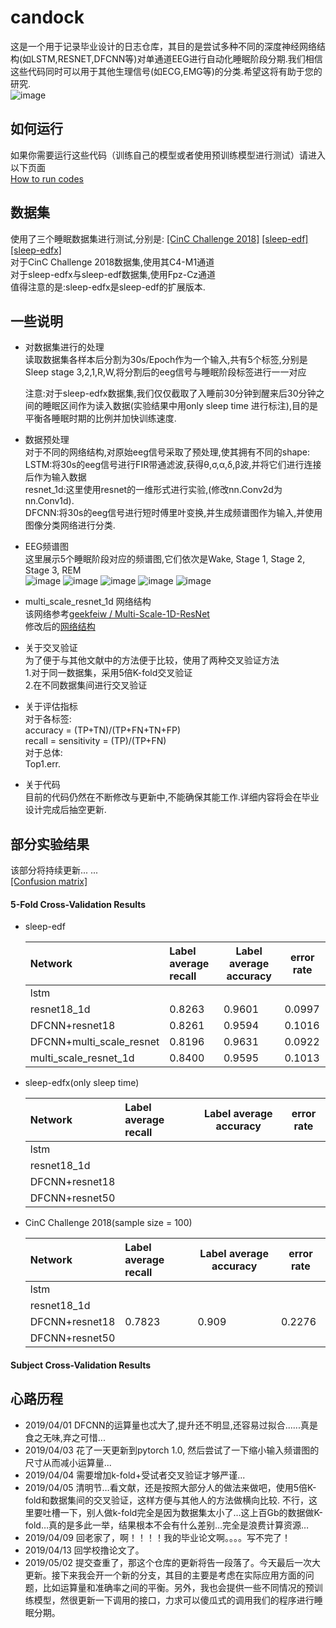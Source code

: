 # candock
这是一个用于记录毕业设计的日志仓库，其目的是尝试多种不同的深度神经网络结构(如LSTM,RESNET,DFCNN等)对单通道EEG进行自动化睡眠阶段分期.我们相信这些代码同时可以用于其他生理信号(如ECG,EMG等)的分类.希望这将有助于您的研究.<br>
![image](https://github.com/HypoX64/candock/blob/master/image/compare.png)
## 如何运行
如果你需要运行这些代码（训练自己的模型或者使用预训练模型进行测试）请进入以下页面<br>
[How to run codes](https://github.com/HypoX64/candock/blob/master/how_to_run.md)<br>
## 数据集
使用了三个睡眠数据集进行测试,分别是:   [[CinC Challenge 2018]](https://physionet.org/physiobank/database/challenge/2018/#files)    [[sleep-edf]](https://www.physionet.org/physiobank/database/sleep-edf/)   [[sleep-edfx]](https://www.physionet.org/physiobank/database/sleep-edfx/) <br>
对于CinC Challenge 2018数据集,使用其C4-M1通道<br>对于sleep-edfx与sleep-edf数据集,使用Fpz-Cz通道<br>
值得注意的是:sleep-edfx是sleep-edf的扩展版本.<br>

## 一些说明
* 对数据集进行的处理<br>
  读取数据集各样本后分割为30s/Epoch作为一个输入,共有5个标签,分别是Sleep stage 3,2,1,R,W,将分割后的eeg信号与睡眠阶段标签进行一一对应<br>

  注意:对于sleep-edfx数据集,我们仅仅截取了入睡前30分钟到醒来后30分钟之间的睡眠区间作为读入数据(实验结果中用only sleep time 进行标注),目的是平衡各睡眠时期的比例并加快训练速度.

* 数据预处理<br>
  对于不同的网络结构,对原始eeg信号采取了预处理,使其拥有不同的shape:<br>
  LSTM:将30s的eeg信号进行FIR带通滤波,获得θ,σ,α,δ,β波,并将它们进行连接后作为输入数据<br>
  resnet_1d:这里使用resnet的一维形式进行实验,(修改nn.Conv2d为nn.Conv1d).<br>
  DFCNN:将30s的eeg信号进行短时傅里叶变换,并生成频谱图作为输入,并使用图像分类网络进行分类.<br>

* EEG频谱图<br>
  这里展示5个睡眠阶段对应的频谱图,它们依次是Wake, Stage 1, Stage 2, Stage 3, REM<br>
  ![image](https://github.com/HypoX64/candock/blob/master/image/spectrum_Wake.png)
  ![image](https://github.com/HypoX64/candock/blob/master/image/spectrum_Stage1.png)
  ![image](https://github.com/HypoX64/candock/blob/master/image/spectrum_Stage2.png)
  ![image](https://github.com/HypoX64/candock/blob/master/image/spectrum_Stage3.png)
  ![image](https://github.com/HypoX64/candock/blob/master/image/spectrum_REM.png)<br>

* multi_scale_resnet_1d 网络结构<br>
  该网络参考[geekfeiw / Multi-Scale-1D-ResNet](https://github.com/geekfeiw/Multi-Scale-1D-ResNet)<br>
  修改后的[网络结构](https://github.com/HypoX64/candock/blob/master/image/multi_scale_resnet_1d_network.png)<br>

* 关于交叉验证<br>
  为了便于与其他文献中的方法便于比较，使用了两种交叉验证方法<br>
  1.对于同一数据集，采用5倍K-fold交叉验证<br>
  2.在不同数据集间进行交叉验证<br>

* 关于评估指标<br>
  对于各标签:<br>
  accuracy = (TP+TN)/(TP+FN+TN+FP)<br>
  recall = sensitivity = (TP)/(TP+FN)<br>
  对于总体:<br>
  Top1.err.<br>

* 关于代码<br>
  目前的代码仍然在不断修改与更新中,不能确保其能工作.详细内容将会在毕业设计完成后抽空更新.<br>
## 部分实验结果
该部分将持续更新... ...<br>
[[Confusion matrix]](https://github.com/HypoX64/candock/blob/master/confusion_mat)<br>

####  5-Fold Cross-Validation Results
* sleep-edf<br>

  | Network                  | Label average recall | Label average accuracy | error rate |
  | :----------------------- | :------------------- | ---------------------- | ---------- |
  | lstm                     |                      |                        |            |
  | resnet18_1d              | 0.8263               | 0.9601                 | 0.0997     |
  | DFCNN+resnet18           | 0.8261               | 0.9594                 | 0.1016     |
  | DFCNN+multi_scale_resnet | 0.8196               | 0.9631                 | 0.0922     |
  | multi_scale_resnet_1d    | 0.8400               | 0.9595                 | 0.1013     |

* sleep-edfx(only sleep time)<br>

  | Network        | Label average recall | Label average accuracy | error rate |
  | :------------- | :------------------- | ---------------------- | ---------- |
  | lstm           |                      |                        |            |
  | resnet18_1d    |                      |                        |            |
  | DFCNN+resnet18 |                      |                        |            |
  | DFCNN+resnet50 |                      |                        |            |

* CinC Challenge 2018(sample size = 100)<br>

  | Network        | Label average recall | Label average accuracy | error rate |
  | :------------- | :------------------- | ---------------------- | ---------- |
  | lstm           |                      |                        |            |
  | resnet18_1d    |                      |                        |            |
  | DFCNN+resnet18 | 0.7823               | 0.909                  | 0.2276     |
  | DFCNN+resnet50 |                      |                        |            |

#### Subject Cross-Validation Results

## 心路历程
* 2019/04/01 DFCNN的运算量也忒大了,提升还不明显,还容易过拟合......真是食之无味,弃之可惜...
* 2019/04/03 花了一天更新到pytorch 1.0, 然后尝试了一下缩小输入频谱图的尺寸从而减小运算量... 
* 2019/04/04 需要增加k-fold+受试者交叉验证才够严谨...
* 2019/04/05 清明节…看文献，还是按照大部分人的做法来做吧，使用5倍K-fold和数据集间的交叉验证，这样方便与其他人的方法做横向比较. 不行，这里要吐槽一下，别人做k-fold完全是因为数据集太小了…这上百Gb的数据做K-fold…真的是多此一举，结果根本不会有什么差别…完全是浪费计算资源…
* 2019/04/09 回老家了，啊！！！！我的毕业论文啊。。。。写不完了！
* 2019/04/13 回学校撸论文了。
* 2019/05/02 提交查重了，那这个仓库的更新将告一段落了。今天最后一次大更新。接下来我会开一个新的分支，其目的主要是考虑在实际应用方面的问题，比如运算量和准确率之间的平衡。另外，我也会提供一些不同情况的预训练模型，然很更新一下调用的接口，力求可以傻瓜式的调用我们的程序进行睡眠分期。